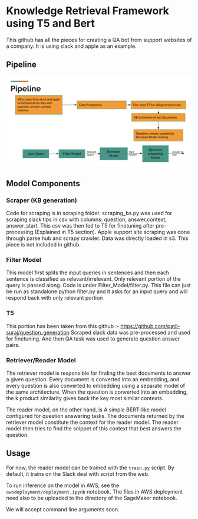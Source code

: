 # Knowledge Retrieval Framework using T5 and Bert

This github has all the pieces for creating a QA bot from support websites of a company. It is using slack and apple as an example. 

## Pipeline
  ![Pipeline](Pipeline.png)
  
## Model Components

### Scraper (KB generation)
Code for scraping is in scraping folder. scraping_bs.py was used for scraping slack tips in csv with columns: question, answer,context, answer_start.
This csv was then fed to T5 for finetuning after pre-processing (Explained in T5 section). 
Apple support site scraping was done through parse hub and scrapy crawler. Data was directly loaded in s3. This piece is not included in github.

### Filter Model
This model first splits the input queries in sentences and then each sentence is classified as relevant/irrelevant. Only relevant portion of the query is passed
along.
Code is under Filter_Model/filter.py. This file can just be run as standalone python filter.py and it asks for an input query and will respond back with only 
relevant portion

### T5
This portion has been taken from this github :- https://github.com/patil-suraj/question_generation
Scraped slack data was pre-processed and used for finetuning. And then QA task was used to generate question answer pairs.

### Retriever/Reader Model
The retriever model is responsible for finding the best documents to answer a given question.
Every document is converted into an embedding, and every question is also converted to embedding using a separate model of the same architecture.
When the question is converted into an embedding, the k product similarity gives back the key most similar contexts.

The reader model, on the other hand, is A simple BERT-like model configured for question answering tasks.
The documents returned by the retriever model constitute the context for the reader model.
The reader model then tries to find the snippet of this context that best answers the question.

## Usage

For now, the reader model can be trained with the `train.py` script.
By default, it trains on the Slack deal with script from the web.

To run inference on the model in AWS, see the `awsdeployment/deployment.ipynb` notebook.
The files in AWS deployment need also to be uploaded to the directory of the SageMaker notebook.

We will accept command line arguments soon.
